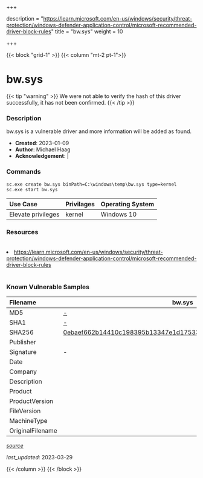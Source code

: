 +++

description = "https://learn.microsoft.com/en-us/windows/security/threat-protection/windows-defender-application-control/microsoft-recommended-driver-block-rules"
title = "bw.sys"
weight = 10

+++


{{< block "grid-1" >}}
{{< column "mt-2 pt-1">}}


# bw.sys 


{{< tip "warning" >}}
We were not able to verify the hash of this driver successfully, it has not been confirmed.
{{< /tip >}}


### Description

bw.sys is a vulnerable driver and more information will be added as found.

- **Created**: 2023-01-09
- **Author**: Michael Haag
- **Acknowledgement**:  | [](https://twitter.com/)

### Commands

```
sc.exe create bw.sys binPath=C:\windows\temp\bw.sys type=kernel
sc.exe start bw.sys
```

| Use Case | Privilages | Operating System | 
|:---- | ---- | ---- |
| Elevate privileges | kernel | Windows 10 |

### Resources
<br>
<li><a href=" https://learn.microsoft.com/en-us/windows/security/threat-protection/windows-defender-application-control/microsoft-recommended-driver-block-rules"> https://learn.microsoft.com/en-us/windows/security/threat-protection/windows-defender-application-control/microsoft-recommended-driver-block-rules</a></li>
<br>

### Known Vulnerable Samples

| Filename | bw.sys |
|:---- | ---- | 
| MD5 | <a href="https://www.virustotal.com/gui/file/-">-</a> |
| SHA1 | <a href="https://www.virustotal.com/gui/file/-">-</a> |
| SHA256 | <a href="https://www.virustotal.com/gui/file/0ebaef662b14410c198395b13347e1d175334ec67919709ad37d65eba013adff">0ebaef662b14410c198395b13347e1d175334ec67919709ad37d65eba013adff</a> |
| Publisher |  |
| Signature | -   |
| Date |  |
| Company |  |
| Description |  |
| Product |  |
| ProductVersion |  |
| FileVersion |  |
| MachineType |  |
| OriginalFilename |  |



[*source*](https://github.com/magicsword-io/LOLDrivers/tree/main/yaml/bw.sys.yml)

*last_updated:* 2023-03-29








{{< /column >}}
{{< /block >}}
